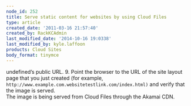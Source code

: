 ```yaml
---
node_id: 252
title: Serve static content for websites by using Cloud Files
type: article
created_date: '2011-03-16 21:57:40'
created_by: RackKCAdmin
last_modified_date: '2014-10-16 19:0338'
last_modified_by: kyle.laffoon
products: Cloud Sites
body_format: tinymce
---
```


undefined&rsquo;s public URL.
9.  Point the browser to the URL of the site layout page that you just
    created (for example,
    `http://www.example.com.websitetestlink.com/index.html)`  and verify
    that the image is served.\
     The image is being served from Cloud Files through the Akamai CDN.



